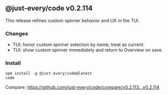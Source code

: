 ## @just-every/code v0.2.114

This release refines custom spinner behavior and UX in the TUI.

### Changes

- TUI: honor custom spinner selection by name; treat as current.
- TUI: show custom spinner immediately and return to Overview on save.

### Install

```
npm install -g @just-every/code@latest
code
```

Compare: https://github.com/just-every/code/compare/v0.2.113...v0.2.114

